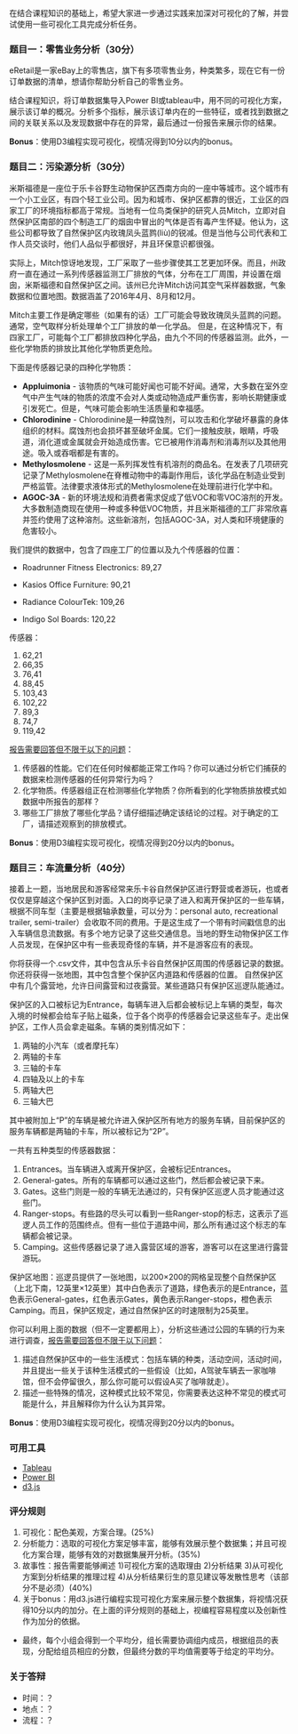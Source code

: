 在结合课程知识的基础上，希望大家进一步通过实践来加深对可视化的了解，并尝试使用一些可视化工具完成分析任务。





### 题目一：零售业务分析（30分）

eRetail是一家eBay上的零售店，旗下有多项零售业务，种类繁多，现在它有一份订单数据的清单，想请你帮助分析自己的零售业务。

结合课程知识，将订单数据集导入Power BI或tableau中，用不同的可视化方案，展示该订单的概况。分析多个指标，展示该订单内在的一些特征，或者找到数据之间的关联关系以及发现数据中存在的异常，最后通过一份报告来展示你的结果。

**Bonus**：使用D3编程实现可视化，视情况得到10分以内的bonus。



### 题目二：污染源分析（30分）

米斯福德是一座位于乐卡谷野生动物保护区西南方向的一座中等城市。这个城市有一个小工业区，有四个轻工业公司。因为和城市、保护区都靠的很近，工业区的四家工厂的环境指标都高于常规。当地有一位鸟类保护的研究人员Mitch，立即对自然保护区南部的四个制造工厂的烟囱中冒出的气体是否有毒产生怀疑。他认为，这些公司都导致了自然保护区内玫瑰凤头蓝鹨(liù)的锐减。但是当他与公司代表和工作人员交谈时，他们人品似乎都很好，并且环保意识都很强。

实际上，Mitch惊讶地发现，工厂采取了一些步骤使其工艺更加环保。而且，州政府一直在通过一系列传感器监测工厂排放的气体，分布在工厂周围，并设置在烟囱，米斯福德和自然保护区之间。该州已允许Mitch访问其空气采样器数据，气象数据和位置地图。数据涵盖了2016年4月、8月和12月。

Mitch主要工作是确定哪些（如果有的话）工厂可能会导致玫瑰凤头蓝鹨的问题。 通常，空气取样分析处理单个工厂排放的单一化学品。 但是，在这种情况下，有四家工厂，可能每个工厂都排放四种化学品，由九个不同的传感器监测。此外，一些化学物质的排放比其他化学物质更危险。

下面是传感器记录的四种化学物质：

- **Appluimonia** - 该物质的气味可能好闻也可能不好闻。通常，大多数在室外空气中产生气味的物质的浓度不会对人类或动物造成严重伤害，影响长期健康或引发死亡。但是，气味可能会影响生活质量和幸福感。
- **Chlorodinine** - Chlorodinine是一种腐蚀剂，可以攻击和化学破坏暴露的身体组织的材料。腐蚀剂也会损坏甚至破坏金属。它们一接触皮肤，眼睛，呼吸道，消化道或金属就会开始造成伤害。它已被用作消毒剂和消毒剂以及其他用途。吸入或吞咽都是有害的。
- **Methylosmolene** - 这是一系列挥发性有机溶剂的商品名。在发表了几项研究记录了Methylosmolene在脊椎动物中的毒副作用后，该化学品在制造业受到严格监管。法律要求液体形式的Methylosmolene在处理前进行化学中和。
- **AGOC-3A** - 新的环境法规和消费者需求促成了低VOC和零VOC溶剂的开发。大多数制造商现在使用一种或多种低VOC物质，并且米斯福德的工厂非常欣喜并签约使用了这种溶剂。这些新溶剂，包括AGOC-3A，对人类和环境健康的危害较小。

我们提供的数据中，包含了四座工厂的位置以及九个传感器的位置：

- Roadrunner Fitness Electronics: 89,27

- Kasios Office Furniture: 90,21

- Radiance ColourTek: 109,26

- Indigo Sol Boards: 120,22

传感器：

1. 62,21
2. 66,35
3. 76,41
4. 88,45
5. 103,43
6. 102,22
7. 89,3
8. 74,7
9. 119,42 

<u>报告需要回答但不限于以下的问题</u>：

1. 传感器的性能。它们在任何时候都能正常工作吗？你可以通过分析它们捕获的数据来检测传感器的任何异常行为吗？
2. 化学物质。传感器组正在检测哪些化学物质？你所看到的化学物质排放模式如数据中所报告的那样？
3. 哪些工厂排放了哪些化学品？请仔细描述确定该结论的过程。对于确定的工厂，请描述观察到的排放模式。

**Bonus**：使用D3编程实现可视化，视情况得到20分以内的bonus。



### 题目三：车流量分析（40分）

接着上一题，当地居民和游客经常来乐卡谷自然保护区进行野营或者游玩，也或者仅仅是穿越这个保护区到对面。入口的岗亭记录了进入和离开保护区的一些车辆，根据不同车型（主要是根据轴承数量，可以分为：personal auto, recreational trailer, semi-trailer）会收取不同的费用。于是这生成了一个带有时间戳信息的出入车辆信息流数据。有多个地方记录了这些交通信息。当地的野生动物保护区工作人员发现，在保护区中有一些表现奇怪的车辆，并不是游客应有的表现。

你将获得一个.csv文件，其中包含从乐卡谷自然保护区周围的传感器记录的数据。 你还将获得一张地图，其中包含整个保护区内道路和传感器的位置。 自然保护区中有几个露营地，允许日间露营和过夜露营。某些道路只有保护区巡逻队能通过。

保护区的入口被标记为Entrance，每辆车进入后都会被标记上车辆的类型，每次入境的时候都会给车子贴上磁条，位于各个岗亭的传感器会记录这些车子。走出保护区，工作人员会拿走磁条。车辆的类别情况如下：

1. 两轴的小汽车（或者摩托车）
2. 两轴的卡车
3. 三轴的卡车
4. 四轴及以上的卡车
5. 两轴大巴
6. 三轴大巴

其中被附加上“P”的车辆是被允许进入保护区所有地方的服务车辆，目前保护区的服务车辆都是两轴的卡车，所以被标记为“2P”。

一共有五种类型的传感器数据：

1. Entrances。当车辆进入或离开保护区，会被标记Entrances。
2. General-gates。所有的车辆都可以通过这些门，然后都会被记录下来。
3. Gates。这些门则是一般的车辆无法通过的，只有保护区巡逻人员才能通过这些门。
4. Ranger-stops。有些路的尽头可以看到一些Ranger-stop的标志，这表示了巡逻人员工作的范围终点。但有一些位于道路中间，那么所有通过这个标志的车辆都会被记录。
5. Camping。这些传感器记录了进入露营区域的游客，游客可以在这里进行露营游玩。

保护区地图：巡逻员提供了一张地图，以200×200的网格呈现整个自然保护区（上北下南，12英里×12英里）其中白色表示了道路，绿色表示的是Entrance，蓝色表示General-gates，红色表示Gates，黄色表示Ranger-stops，橙色表示Camping。而且，保护区规定，通过自然保护区的时速限制为25英里。

你可以利用上面的数据（但不一定要都用上），分析这些通过公园的车辆的行为来进行调查，<u>报告需要回答但不限于以下问题</u>：

1. 描述自然保护区中的一些生活模式：包括车辆的种类，活动空间，活动时间，并且提出一些关于该种生活模式的一些假设（比如，A驾驶车辆去一家咖啡馆，但不会停留很久，那么你可能可以假设A买了咖啡就走）。
2. 描述一些特殊的情况，这种模式比较不常见，你需要表达这种不常见的模式可能是什么，并且解释你为什么认为其异常。

**Bonus**：使用D3编程实现可视化，视情况得到20分以内的bonus。



### 可用工具

- [Tableau](https://www.tableau.com/)
- [Power BI](https://powerbi.microsoft.com/zh-cn/)
- [d3.js](https://d3js.org/)



### 评分规则

1. 可视化：配色美观，方案合理。(25%)
2. 分析能力：选取的可视化方案足够丰富，能够有效展示整个数据集；并且可视化方案合理，能够有效的对数据集展开分析。(35%)
3. 故事性：报告需要能够阐述 1)可视化方案的选取理由 2)分析结果 3)从可视化方案到分析结果的推理过程 4)从分析结果衍生的意见建议等发散性思考（该部分不是必须）(40%)
4. 关于bonus：用d3.js进行编程实现可视化方案来展示整个数据集，将视情况获得10分以内的加分。在上面的评分规则的基础上，视编程容易程度以及创新性作为加分的依据。

- 最终，每个小组会得到一个平均分，组长需要协调组内成员，根据组员的表现，分配给组员相应的分数，但最终分数的平均值需要等于给定的平均分。



### 关于答辩

- 时间：？
- 地点：？
- 流程：？